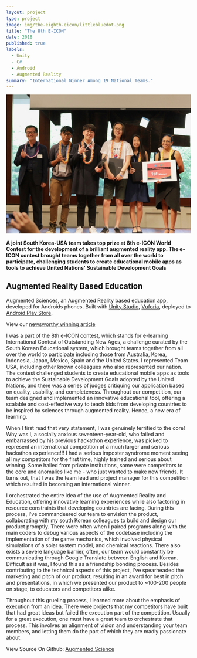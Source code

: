 ```yaml
---
layout: project
type: project
image: img/the-eighth-eicon/littlebluedot.png
title: "The 8th E-ICON"
date: 2018
published: true
labels:
  - Unity
  - C#
  - Android
  - Augmented Reality
summary: "International Winner Among 19 National Teams."
---
```


<div style="text-align: center;">
<img class="img-fluid" src="../img/the-eighth-eicon/award.jpg">
</div>

**A joint South Korea-USA team takes top prize at 8th e-ICON World Contest for the development of a brilliant augmented reality app.  The e-ICON contest brought teams together from all over the world to participate, challenging students to create educational mobile apps as tools to achieve United Nations' Sustainable Development Goals**


## Augmented Reality Based Education

Augmented Sciences, an Augmented Reality based education app, developed for Androids phones. Built with [Unity Studio](https://unity.com/), [Vuforia](https://www.ptc.com/en/products/vuforia), deployed to [Android Play Store](https://play.google.com/store/apps?hl=en_US&gl=US).

View our [newsworthy winning article](https://www.hawaiipublicschools.org/ConnectWithUs/MediaRoom/PressReleases/Pages/8th-e-ICON-winners.aspx)

I was a part of the 8th e-ICON contest, which stands for e-learning International Contest of Outstanding New Ages, a challenge curated by the South Korean Educational system, which brought teams together from all over the world to participate including those from Australia, Korea, Indonesia, Japan, Mexico, Spain and the United States. I represented Team USA, including other known colleagues who also represented our nation. The contest challenged students to create educational mobile apps as tools to achieve the Sustainable Development Goals adopted by the United Nations, and there was a series of judges critiquing our application based on quality, usability, and completeness. Throughout our competition, our team designed and implemented an innovative educational tool, offering a scalable and cost-effective way to teach kids from developing countries to be inspired by sciences through augmented reality. Hence, a new era of learning.

When I first read that very statement, I was genuinely terrified to the core! Why was I, a socially anxious seventeen-year-old, who failed and embarrassed by his previous hackathon experience, was picked to represent an international competition of a much larger and serious hackathon experience!!! I had a serious imposter syndrome moment seeing all my competitors for the first time, highly trained and serious about winning. Some hailed from private institutions, some were competitors to the core and anomalies like me - who just wanted to make new friends. It turns out, that I was the team lead and project manager for this competition which resulted in becoming an international winner.

I orchestrated the entire idea of the use of Augmented Reality and Education, offering innovative learning experiences while also factoring in resource constraints that developing countries are facing. During this process, I've commandeered our team to envision the product, collaborating with my south Korean colleagues to build and design our product promptly. There were often when I paired programs along with the main coders to debug various aspects of the codebase including the implementation of the game mechanics, which involved physical simulations of a solar system model, and chemical reactions. There also exists a severe language barrier, often, our team would constantly be communicating through Google Translate between English and Korean. Difficult as it was, I found this as a friendship bonding process. Besides contributing to the technical aspects of this project, I've spearheaded the marketing and pitch of our product, resulting in an award for best in pitch and presentations, in which we presented our product to ~100-200 people on stage, to educators and competitors alike.

Throughout this grueling process, I learned more about the emphasis of execution from an idea. There were projects that my competitors have built that had great ideas but failed the execution part of the competition. Usually for a great execution, one must have a great team to orchestrate that process. This involves an alignment of vision and understanding your team members, and letting them do the part of which they are madly passionate about.


View Source On Github: <a href="https://github.com/caslabs/8th-E-Icon">Augmented Science</a>

